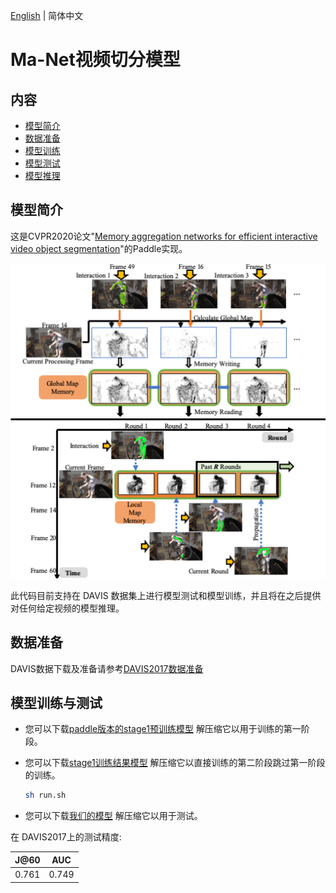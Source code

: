 [English](README.md) | 简体中文

# Ma-Net视频切分模型

## 内容

- [模型简介](#模型简介)
- [数据准备](#数据准备)
- [模型训练](#模型训练)
- [模型测试](#模型测试)
- [模型推理](#模型推理)




## 模型简介

这是CVPR2020论文"[Memory aggregation networks for efficient interactive video object segmentation](https://arxiv.org/abs/2003.13246)"的Paddle实现。

![avatar](images/1836-teaser.gif)

此代码目前支持在 DAVIS 数据集上进行模型测试和模型训练，并且将在之后提供对任何给定视频的模型推理。


## 数据准备

DAVIS数据下载及准备请参考[DAVIS2017数据准备](dataloaders/DAVIS2017_cn.md)


## 模型训练与测试
- 您可以下载[paddle版本的stage1预训练模型](https://videotag.bj.bcebos.com/PaddleVideo-release2.2/DeeplabV3_coco.pdparams) 解压缩它以用于训练的第一阶段。
  
- 您可以下载[stage1训练结果模型](https://videotag.bj.bcebos.com/PaddleVideo-release2.2/MaNet_davis2017_stage1.pdparams) 解压缩它以直接训练的第二阶段跳过第一阶段的训练。
  
  ```bash
  sh run.sh
  ```
  
- 您可以下载[我们的模型](https://videotag.bj.bcebos.com/PaddleVideo-release2.2/MANet_davis2017.pdparams) 解压缩它以用于测试。


在 DAVIS2017上的测试精度:

| J@60  |  AUC  |
| :---: | :---: |
| 0.761 | 0.749 |

